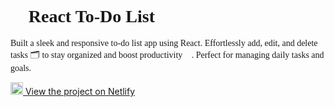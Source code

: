 <h1 style="font-family: 'Lobster', cursive;">📝 React To-Do List</h1>

<p style="font-family: 'Lobster', cursive;">
  Built a sleek and responsive to-do list app using React. Effortlessly add, edit, and delete tasks 🗂️ to stay organized and boost productivity 🚀. Perfect for managing daily tasks and goals.
</p>

<a href="https://tysontodolist.netlify.app/" target="_blank">
  <img src="https://seeklogo.com/images/N/netlify-logo-BD8F8A77E2-seeklogo.com.png" alt="Netlify" width="20" height="20">
  View the project on Netlify
</a>

<!-- Add Google Font link -->
<link href="https://fonts.googleapis.com/css2?family=Lobster&display=swap" rel="stylesheet">
